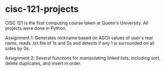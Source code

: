 # cisc-121-projects
CISC 121 is the first computing course taken at Queen's University. All projects were done in Python.

Assignment 1: Generates nickname based on ASCII values of user's real name, reads .txt file of 1s and 0s and detects if any 1 is surrounded on all sides by 0s.

Assignment 2: Several funcitons for manipulating linked lists, including sort, delete duplicates, and insert in order.
